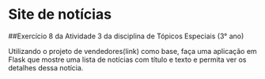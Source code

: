 # Site de notícias

##Exercício 8 da Atividade 3 da disciplina de Tópicos Especiais (3° ano)

Utilizando o projeto de vendedores(link) como base, faça uma aplicação em Flask que mostre uma lista de notícias com título e texto e permita ver os detalhes dessa notícia.
